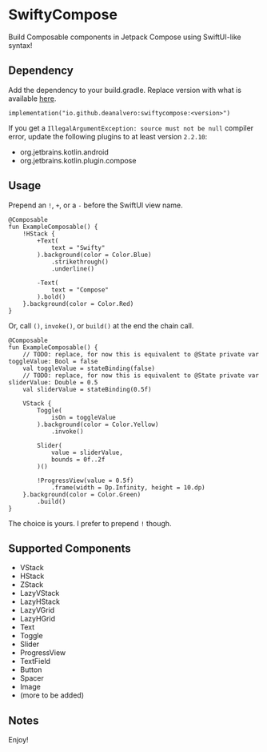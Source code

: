 # SwiftyCompose

Build Composable components in Jetpack Compose using SwiftUI-like syntax!

## Dependency
Add the dependency to your build.gradle. Replace version with what is available [here](https://central.sonatype.com/artifact/io.github.deanalvero/swiftycompose/versions).
```
implementation("io.github.deanalvero:swiftycompose:<version>")
```

If you get a `IllegalArgumentException: source must not be null` compiler error, update the following plugins to at least version `2.2.10`:
- org.jetbrains.kotlin.android
- org.jetbrains.kotlin.plugin.compose

## Usage

Prepend an `!`, `+`, or a `-` before the SwiftUI view name.

```
@Composable
fun ExampleComposable() {
    !HStack {
        +Text(
            text = "Swifty"
        ).background(color = Color.Blue)
            .strikethrough()
            .underline()

        -Text(
            text = "Compose"
        ).bold()
    }.background(color = Color.Red)
}
```

Or, call `()`, `invoke()`, or `build()` at the end the chain call.

```
@Composable
fun ExampleComposable() {
    // TODO: replace, for now this is equivalent to @State private var toggleValue: Bool = false
    val toggleValue = stateBinding(false)
    // TODO: replace, for now this is equivalent to @State private var sliderValue: Double = 0.5
    val sliderValue = stateBinding(0.5f)

    VStack {
        Toggle(
            isOn = toggleValue
        ).background(color = Color.Yellow)
            .invoke()

        Slider(
            value = sliderValue,
            bounds = 0f..2f
        )()
        
        !ProgressView(value = 0.5f)
            .frame(width = Dp.Infinity, height = 10.dp)
    }.background(color = Color.Green)
        .build()
}
```

The choice is yours. I prefer to prepend `!` though.

## Supported Components
- VStack
- HStack
- ZStack
- LazyVStack
- LazyHStack
- LazyVGrid
- LazyHGrid
- Text
- Toggle
- Slider
- ProgressView
- TextField
- Button
- Spacer
- Image
- (more to be added)

## Notes

Enjoy!